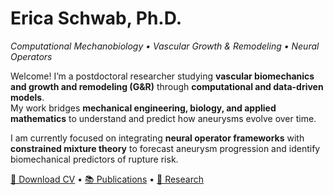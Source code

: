 # Erica Schwab, Ph.D.
_Computational Mechanobiology • Vascular Growth & Remodeling • Neural Operators_

Welcome! I’m a postdoctoral researcher studying **vascular biomechanics and growth and remodeling (G&R)** through **computational and data-driven models**.  
My work bridges **mechanical engineering, biology, and applied mathematics** to understand and predict how aneurysms evolve over time.

I am currently focused on integrating **neural operator frameworks** with **constrained mixture theory** to forecast aneurysm progression and identify biomechanical predictors of rupture risk.

[📄 Download CV](cv) • [📚 Publications](publications) • [🔬 Research](research)